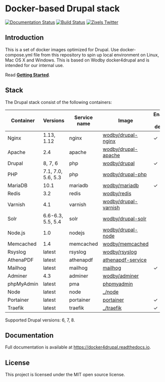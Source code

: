 # Docker-based Drupal stack

[![Documentation Status](https://readthedocs.org/projects/docker4drupal/badge/?version=latest)](http://docs.docker4drupal.org)
[![Build Status](https://travis-ci.org/wodby/docker4drupal.svg?branch=master)](https://travis-ci.org/wodby/docker4drupal)
[![Zixels Twitter](https://img.shields.io/twitter/follow/zixels.svg?style=social&label=Follow)](https://twitter.com/zixels)

## Introduction

This is a set of docker images optimized for Drupal. Use docker-compose.yml file from this repository to spin up local environment on Linux, Mac OS X and Windows. This is based on Wodby docker4drupal and is intended for our internal use.

Read [**Getting Started**](https://docker4drupal.readthedocs.io).

## Stack

[wodby/drupal-nginx]: https://github.com/wodby/drupal-nginx
[wodby/drupal-apache]: https://github.com/wodby/drupal-apache
[wodby/drupal]: https://github.com/wodby/drupal
[wodby/drupal-php]: https://github.com/wodby/drupal-php
[wodby/mariadb]: https://github.com/wodby/mariadb
[wodby/redis]: https://github.com/wodby/redis
[wodby/drupal-varnish]: https://github.com/wodby/drupal-varnish
[wodby/drupal-solr]: https://github.com/wodby/drupal-solr
[wodby/drupal-node]: https://github.com/wodby/drupal-node
[wodby/memcached]: https://github.com/wodby/memcached
[wodby/rsyslog]: https://hub.docker.com/r/wodby/rsyslog
[athenapdf-service]: https://hub.docker.com/r/arachnysdocker/athenapdf-service
[mailhog]: https://hub.docker.com/r/mailhog/mailhog
[wodby/adminer]: https://hub.docker.com/r/wodby/adminer
[phpmyadmin]: https://hub.docker.com/r/phpmyadmin/phpmyadmin
[portainer]: https://hub.docker.com/portainer/portainer
[_/node]: https://hub.docker.com/_/node
[_/traefik]: https://hub.docker.com/_/traefik

The Drupal stack consist of the following containers:

| Container | Versions | Service name | Image | Enabled by default |
| --------- | -------- | ------------ | ----- | ------------------ |
| Nginx               | 1.13, 1.12         | nginx     | [wodby/drupal-nginx]   | ✓ |
| Apache              | 2.4                | apache    | [wodby/drupal-apache]  |   |
| Drupal              | 8, 7, 6            | php       | [wodby/drupal]         | ✓ |
| PHP                 | 7.1, 7.0, 5.6, 5.3 | php       | [wodby/drupal-php]     |   |
| MariaDB             | 10.1               | mariadb   | [wodby/mariadb]        | ✓ |
| Redis               | 3.2                | redis     | [wodby/redis]          |   |
| Varnish             | 4.1                | varnish   | [wodby/drupal-varnish] |   |
| Solr                | 6.6-6.3, 5.5, 5.4  | solr      | [wodby/drupal-solr]    |   |
| Node.js             | 1.0                | nodejs    | [wodby/drupal-node]    |   |
| Memcached           | 1.4                | memcached | [wodby/memcached]      |   |
| Rsyslog             | latest             | rsyslog   | [wodby/rsyslog]        |   |
| AthenaPDF           | latest             | athenapdf | [athenapdf-service]    |   |
| Mailhog             | latest             | mailhog   | [mailhog]              | ✓ |
| Adminer             | 4.3                | adminer   | [wodby/adminer]        |   |
| phpMyAdmin          | latest             | pma       | [phpmyadmin]           |   |
| Node                | latest             | node      | [_/node]               |   |
| Portainer           | latest             | portainer | [portainer]            | ✓ |
| Traefik             | latest             | traefik   | [_/traefik]            | ✓ |

Supported Drupal versions: 6, 7, 8.

## Documentation

Full documentation is available at https://docker4drupal.readthedocs.io.

## License

This project is licensed under the MIT open source license.
